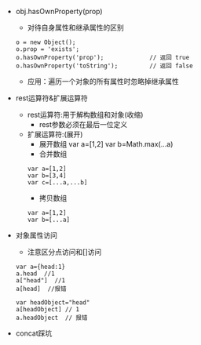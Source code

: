 - obj.hasOwnProperty(prop)
    - 对待自身属性和继承属性的区别

    ```
    o = new Object();
    o.prop = 'exists';
    o.hasOwnProperty('prop');             // 返回 true
    o.hasOwnProperty('toString');         // 返回 false
    ```
    - 应用：遍历一个对象的所有属性时忽略掉继承属性
- rest运算符&扩展运算符
    - rest运算符:用于解构数组和对象(收缩)
        - rest参数必须在最后一位定义
    - 扩展运算符:(展开)
        - 展开数组
        var a=[1,2]
        var b=Math.max(...a)
        - 合并数组
        ```
        var a=[1,2]
        var b=[3,4]
        var c=[...a,...b]
        ```
        - 拷贝数组
        ```
        var a=[1,2]
        var b=[...a]
        ```

- 对象属性访问
    - 注意区分点访问和[]访问
    ```
    var a={head:1}
    a.head  //1
    a["head"]  //1
    a[head]  //报错

    var headObject="head"
    a[headObject] // 1
    a.headObject  // 报错
    ```
- concat踩坑